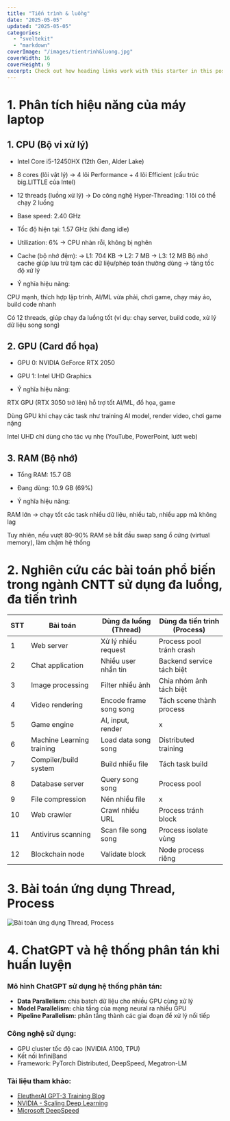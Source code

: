 ```yaml
---
title: "Tiến trình & luồng"
date: "2025-05-05"
updated: "2025-05-05"
categories:
  - "sveltekit"
  - "markdown"
coverImage: "/images/tientrinh&luong.jpg"
coverWidth: 16
coverHeight: 9
excerpt: Check out how heading links work with this starter in this post.
---
```

# 1. Phân tích hiệu năng của máy laptop
## 1. CPU (Bộ vi xử lý)

- Intel Core i5-12450HX (12th Gen, Alder Lake)

- 8 cores (lõi vật lý)
→ 4 lõi Performance + 4 lõi Efficient (cấu trúc big.LITTLE của Intel)

- 12 threads (luồng xử lý)
→ Do công nghệ Hyper-Threading: 1 lõi có thể chạy 2 luồng

- Base speed: 2.40 GHz

- Tốc độ hiện tại: 1.57 GHz (khi đang idle)

- Utilization: 6% → CPU nhàn rỗi, không bị nghẽn

- Cache (bộ nhớ đệm):
→ L1: 704 KB
→ L2: 7 MB
→ L3: 12 MB
Bộ nhớ cache giúp lưu trữ tạm các dữ liệu/phép toán thường dùng → tăng tốc độ xử lý

-  Ý nghĩa hiệu năng:

CPU mạnh, thích hợp lập trình, AI/ML vừa phải, chơi game, chạy máy ảo, build code nhanh

Có 12 threads, giúp chạy đa luồng tốt (ví dụ: chạy server, build code, xử lý dữ liệu song song)

## 2. GPU (Card đồ họa)

- GPU 0: NVIDIA GeForce RTX 2050

- GPU 1: Intel UHD Graphics

- Ý nghĩa hiệu năng:

RTX GPU (RTX 3050 trở lên) hỗ trợ tốt AI/ML, đồ họa, game

Dùng GPU khi chạy các task như training AI model, render video, chơi game nặng

Intel UHD chỉ dùng cho tác vụ nhẹ (YouTube, PowerPoint, lướt web)

## 3. RAM (Bộ nhớ)

- Tổng RAM: 15.7 GB

- Đang dùng: 10.9 GB (69%)

- Ý nghĩa hiệu năng:

RAM lớn → chạy tốt các task nhiều dữ liệu, nhiều tab, nhiều app mà không lag

Tuy nhiên, nếu vượt 80–90% RAM sẽ bắt đầu swap sang ổ cứng (virtual memory), làm chậm hệ thống
# 2. Nghiên cứu các bài toán phổ biến trong ngành CNTT sử dụng đa luồng, đa tiến trình
| **STT** | **Bài toán**              | **Dùng đa luồng (Thread)** | **Dùng đa tiến trình (Process)** |
| ------- | ------------------------- | -------------------------- | -------------------------------- |
| 1       | Web server                |  Xử lý nhiều request     |  Process pool tránh crash      |
| 2       | Chat application          |  Nhiều user nhắn tin     |  Backend service tách biệt     |
| 3       | Image processing          |  Filter nhiều ảnh        |  Chia nhóm ảnh tách biệt       |
| 4       | Video rendering           |  Encode frame song song  |  Tách scene thành process      |
| 5       | Game engine               |  AI, input, render       | x                                |
| 6       | Machine Learning training |  Load data song song     |  Distributed training          |
| 7       | Compiler/build system     |  Build nhiều file        |  Tách task build               |
| 8       | Database server           |  Query song song         |  Process pool                  |
| 9       | File compression          |  Nén nhiều file          | x                                |
| 10      | Web crawler               |  Crawl nhiều URL         |  Process tránh block           |
| 11      | Antivirus scanning        |  Scan file song song     |  Process isolate vùng          |
| 12      | Blockchain node           |  Validate block          |  Node process riêng            |

# 3. Bài toán ứng dụng Thread, Process
![Bài toán ứng dụng Thread, Process](/images/bai3.jpg)



# 4. ChatGPT và hệ thống phân tán khi huấn luyện


### Mô hình ChatGPT sử dụng hệ thống phân tán:
- **Data Parallelism:** chia batch dữ liệu cho nhiều GPU cùng xử lý
- **Model Parallelism:** chia tầng của mạng neural ra nhiều GPU
- **Pipeline Parallelism:** phân tầng thành các giai đoạn để xử lý nối tiếp

### Công nghệ sử dụng:
- GPU cluster tốc độ cao (NVIDIA A100, TPU)
- Kết nối InfiniBand
- Framework: PyTorch Distributed, DeepSpeed, Megatron-LM

### Tài liệu tham khảo:
- [EleutherAI GPT-3 Training Blog](https://blog.eleuther.ai/gpt3-model-training/)
- [NVIDIA - Scaling Deep Learning](https://developer.nvidia.com/blog/large-language-model-training-gpu-clusters/)
- [Microsoft DeepSpeed](https://www.microsoft.com/en-us/research/project/deepspeed/)